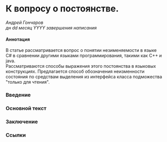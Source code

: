# К вопросу о постоянстве.
*Андрей Гончаров*  
*дн dd месяц YYYY завершения написания*  
#### Аннотация
В статье рассматривается вопрос о понятии незименяемости в языке C# в сравнении другими языками программирования, такими как C++ и java.  
Рассматриваются способы выражения этого постоянства в языковых конструкциях. Предлагается способ обозначения неизменности состояния по средствам выделения из интерфейса класса подможества "только для чтения".
### Введение
### Основной текст
### Заключение
### Ссылки
